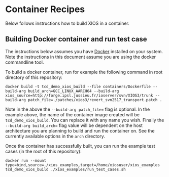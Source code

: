 # Container Recipes

Below follows instructions how to build XIOS in a container.

## Building Docker container and run test case

The instructions below assumes you have [Docker](https://docs.docker.com/engine/install/) installed on your system. Note the instructions in this document assume you are using the docker commandline tool. 

To build a docker container, run for example the following command in root directory of this repository:

```
docker build -t tcd_demo_xios_build --file containers/Dockerfile --build-arg build_arch=GCC_LINUX_AARCH64 --build-arg xios_source=http://forge.ipsl.jussieu.fr/ioserver/svn/XIOS3/trunk --build-arg patch_file=./patches/xios3/revert_svn2517_transport.patch .
```

Note in the above the `--build-arg patch_file=` flag is optional. In the example above, the name of the container image created will be `tcd_demo_xios_build`. You can replace it with any name you wish. Finally the `--build-arg build_arch=` flag value will be dependent on the host architecture you are planning to build and run the container on. See the currently available options in the `arch` directory.  

Once the container has successfully built, you can run the example test cases (in the root of this repository):

```
docker run --mount type=bind,source=./xios_examples,target=/home/xiosuser/xios_examples tcd_demo_xios_build ./xios_examples/run_test_cases.sh
```
